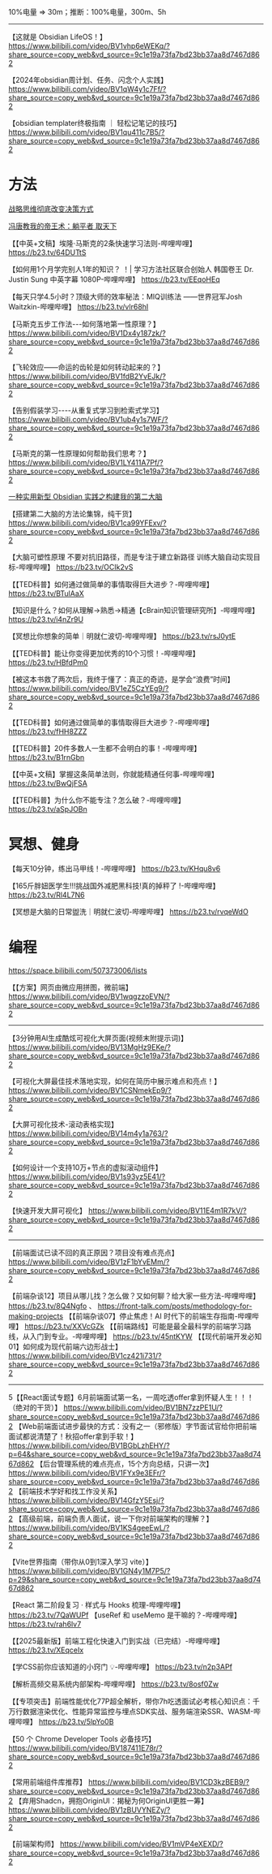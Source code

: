 10%电量 => 30m；推断：100%电量，300m、5h

---


【这就是 Obsidian LifeOS！】 https://www.bilibili.com/video/BV1vhp6eWEKq/?share_source=copy_web&vd_source=9c1e19a73fa7bd23bb37aa8d7467d862


【2024年obsidian周计划、任务、闪念个人实践】 https://www.bilibili.com/video/BV1qW4y1c7Ff/?share_source=copy_web&vd_source=9c1e19a73fa7bd23bb37aa8d7467d862


【obsidian templater终极指南 ｜ 轻松记笔记的技巧】 https://www.bilibili.com/video/BV1qu411c7B5/?share_source=copy_web&vd_source=9c1e19a73fa7bd23bb37aa8d7467d862


# 方法
[战略思维彻底改变决策方式](https://b23.tv/obcCIRw)

[冯唐教我的帝王术：躺平者 取天下](https://v.douyin.com/rlHNEjym47E/)


【【中英+文稿】埃隆·马斯克的2条快速学习法则-哔哩哔哩】 https://b23.tv/64DUTtS

【如何用1个月学完别人1年的知识？ ！| 学习方法社区联合创始人 韩国卷王 Dr.  Justin Sung 中英字幕 1080P-哔哩哔哩】 https://b23.tv/EEqoHEq

【每天只学4.5小时？顶级大师的效率秘法：MIQ训练法 ——世界冠军Josh Waitzkin-哔哩哔哩】 https://b23.tv/vlr68hI

【马斯克五步工作法---如何落地第一性原理？】 https://www.bilibili.com/video/BV1Dx4y187zk/?share_source=copy_web&vd_source=9c1e19a73fa7bd23bb37aa8d7467d862

【飞轮效应——命运的齿轮是如何转动起来的？】 https://www.bilibili.com/video/BV1fdB2YvEJk/?share_source=copy_web&vd_source=9c1e19a73fa7bd23bb37aa8d7467d862

【告别假装学习----从重复式学习到检索式学习】 https://www.bilibili.com/video/BV1ub4y1s7WF/?share_source=copy_web&vd_source=9c1e19a73fa7bd23bb37aa8d7467d862

【马斯克的第一性原理如何帮助我们思考？】 https://www.bilibili.com/video/BV1LY411A7Pf/?share_source=copy_web&vd_source=9c1e19a73fa7bd23bb37aa8d7467d862

[一种实用新型 Obsidian 实践之构建我的第二大脑](https://quanru.github.io/2023/06/18/%E4%B8%80%E7%A7%8D%E5%AE%9E%E7%94%A8%E6%96%B0%E5%9E%8B%20Obsidian%20%E5%AE%9E%E8%B7%B5%E4%B9%8B%E6%9E%84%E5%BB%BA%E6%88%91%E7%9A%84%E7%AC%AC%E4%BA%8C%E5%A4%A7%E8%84%91%20%F0%9F%A7%A0/)

【搭建第二大脑的方法论集锦，纯干货】 https://www.bilibili.com/video/BV1ca99YFExv/?share_source=copy_web&vd_source=9c1e19a73fa7bd23bb37aa8d7467d862

【大脑可塑性原理 不要对抗旧路径，而是专注于建立新路径 训练大脑自动实现目标-哔哩哔哩】 https://b23.tv/OCIk2vS

【【TED科普】如何通过做简单的事情取得巨大进步？-哔哩哔哩】 https://b23.tv/BTulAaX

【知识是什么？如何从理解->熟悉->精通【cBrain知识管理研究所】-哔哩哔哩】 https://b23.tv/i4nZr9U

【冥想比你想象的简单｜明就仁波切-哔哩哔哩】 https://b23.tv/rsJ0ytE

【【TED科普】能让你变得更加优秀的10个习惯！-哔哩哔哩】 https://b23.tv/HBfdPm0

【被这本书救了两次后，我终于懂了：真正的奇迹，是学会“浪费”时间】 https://www.bilibili.com/video/BV1eZ5CzYEg9/?share_source=copy_web&vd_source=9c1e19a73fa7bd23bb37aa8d7467d862

【【TED科普】如何通过做简单的事情取得巨大进步？-哔哩哔哩】 https://b23.tv/fHH8ZZZ

【【TED科普】20件多数人一生都不会明白的事！-哔哩哔哩】 https://b23.tv/B1rnGbn


【【中英+文稿】掌握这条简单法则，你就能精通任何事-哔哩哔哩】 https://b23.tv/BwQjFSA

【【TED科普】为什么你不能专注？怎么破？-哔哩哔哩】 https://b23.tv/aSpJOBn







# 冥想、健身
【每天10分钟，练出马甲线！-哔哩哔哩】 https://b23.tv/KHqu8v6

【165斤胖妞医学生!!!挑战国外减肥黑科技!真的掉秤了 !-哔哩哔哩】 https://b23.tv/Rl4L7N6

【冥想是大脑的日常盥洗｜明就仁波切-哔哩哔哩】 https://b23.tv/rvqeWdO


# 编程
https://space.bilibili.com/507373006/lists

【【方案】网页由微应用拼图，微前端】 https://www.bilibili.com/video/BV1wqgzzoEVN/?share_source=copy_web&vd_source=9c1e19a73fa7bd23bb37aa8d7467d862

---

【3分钟用AI生成酷炫可视化大屏页面(视频末附提示词)】 https://www.bilibili.com/video/BV13MgHz9EKe/?share_source=copy_web&vd_source=9c1e19a73fa7bd23bb37aa8d7467d862

【可视化大屏最佳技术落地实现，如何在简历中展示难点和亮点！】 https://www.bilibili.com/video/BV1CSNmekEp9/?share_source=copy_web&vd_source=9c1e19a73fa7bd23bb37aa8d7467d862

【大屏可视化技术-滚动表格实现】 https://www.bilibili.com/video/BV14m4y1a763/?share_source=copy_web&vd_source=9c1e19a73fa7bd23bb37aa8d7467d862

【如何设计一个支持10万+节点的虚拟滚动组件】 https://www.bilibili.com/video/BV1s93yz5E41/?share_source=copy_web&vd_source=9c1e19a73fa7bd23bb37aa8d7467d862

【快速开发大屏可视化】 https://www.bilibili.com/video/BV11E4m1R7kV/?share_source=copy_web&vd_source=9c1e19a73fa7bd23bb37aa8d7467d862

---

【前端面试已读不回的真正原因？项目没有难点亮点】 https://www.bilibili.com/video/BV1zF1bYvEMm/?share_source=copy_web&vd_source=9c1e19a73fa7bd23bb37aa8d7467d862

【前端杂谈12】项目从哪儿找？怎么做？又如何聊？给大家一些方法-哔哩哔哩】 https://b23.tv/8Q4Ngfo 、 https://front-talk.com/posts/methodology-for-making-projects
【【前端杂谈07】停止焦虑！AI 时代下的前端生存指南-哔哩哔哩】 https://b23.tv/XXVcGZk
【【前端路线】可能是最全最科学的前端学习路线，从入门到专业。-哔哩哔哩】 https://b23.tv/45ntKYW
【【现代前端开发必知01】如何成为现代前端六边形战士】 https://www.bilibili.com/video/BV1cz421i731/?share_source=copy_web&vd_source=9c1e19a73fa7bd23bb37aa8d7467d862

---

5【【React面试专题】6月前端面试第一名，一周吃透offer拿到怀疑人生！！！（绝对的干货）】 https://www.bilibili.com/video/BV1BN7zzPE1U/?share_source=copy_web&vd_source=9c1e19a73fa7bd23bb37aa8d7467d862
【Web前端面试进步最快的方式：没有之一（邪修版）字节面试官给你把前端面试都说清楚了！秋招offer拿到手软！】 https://www.bilibili.com/video/BV1BGbLzhEHY/?p=64&share_source=copy_web&vd_source=9c1e19a73fa7bd23bb37aa8d7467d862
【后台管理系统的难点亮点，15个方向总结，只讲一次】 https://www.bilibili.com/video/BV1FYx9e3EFr/?share_source=copy_web&vd_source=9c1e19a73fa7bd23bb37aa8d7467d862
【前端技术学好和找工作没关系】 https://www.bilibili.com/video/BV14GfzY5Esj/?share_source=copy_web&vd_source=9c1e19a73fa7bd23bb37aa8d7467d862
【高级前端，前端负责人面试，说一下你对前端架构的理解？】 https://www.bilibili.com/video/BV1KS4geeEwL/?share_source=copy_web&vd_source=9c1e19a73fa7bd23bb37aa8d7467d862


【Vite世界指南（带你从0到1深入学习 vite）】 https://www.bilibili.com/video/BV1GN4y1M7P5/?p=29&share_source=copy_web&vd_source=9c1e19a73fa7bd23bb37aa8d7467d862


【React 第二阶段复习 · 样式与 Hooks 梳理-哔哩哔哩】 https://b23.tv/7QaWUPf
【useRef 和 useMemo 是干嘛的？-哔哩哔哩】 https://b23.tv/rah6lv7

【【2025最新版】前端工程化快速入门到实战（已完结）-哔哩哔哩】 https://b23.tv/XEqceIx

【学CSS前你应该知道的小窍门 💡-哔哩哔哩】 https://b23.tv/n2p3APf

【解析高频交易系统内部架构-哔哩哔哩】 https://b23.tv/8osf0Zw

【【专项突击】前端性能优化77P超全解析，带你7h吃透面试必考核心知识点：千万行数据渲染优化、性能异常监控与埋点SDK实战、服务端渲染SSR、WASM-哔哩哔哩】 https://b23.tv/5lpYo0B

【50 个 Chrome Developer Tools 必备技巧】 https://www.bilibili.com/video/BV187411E78r/?share_source=copy_web&vd_source=9c1e19a73fa7bd23bb37aa8d7467d862

【常用前端组件库推荐】 https://www.bilibili.com/video/BV1CD3kzBEB9/?share_source=copy_web&vd_source=9c1e19a73fa7bd23bb37aa8d7467d862
【弃用Shadcn，拥抱OriginUI：揭秘为何OriginUI更胜一筹】 https://www.bilibili.com/video/BV1zBUVYNEZy/?share_source=copy_web&vd_source=9c1e19a73fa7bd23bb37aa8d7467d862

【前端架构师】 https://www.bilibili.com/video/BV1mVP4eXEXD/?share_source=copy_web&vd_source=9c1e19a73fa7bd23bb37aa8d7467d862

# 